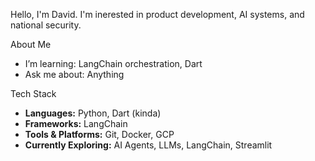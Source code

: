 Hello, I'm David.  I'm inerested in product development, AI systems, and national security.

About Me

- I’m learning: LangChain orchestration, Dart
- Ask me about: Anything

Tech Stack

- **Languages:** Python, Dart (kinda)
- **Frameworks:** LangChain  
- **Tools & Platforms:** Git, Docker, GCP
- **Currently Exploring:** AI Agents, LLMs, LangChain, Streamlit
